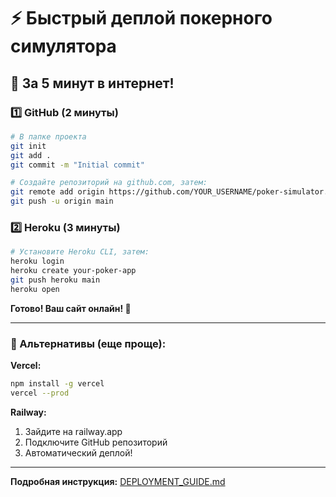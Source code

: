 # ⚡ Быстрый деплой покерного симулятора

## 🚀 За 5 минут в интернет!

### 1️⃣ GitHub (2 минуты)

```bash
# В папке проекта
git init
git add .
git commit -m "Initial commit"

# Создайте репозиторий на github.com, затем:
git remote add origin https://github.com/YOUR_USERNAME/poker-simulator.git
git push -u origin main
```

### 2️⃣ Heroku (3 минуты)

```bash
# Установите Heroku CLI, затем:
heroku login
heroku create your-poker-app
git push heroku main
heroku open
```

**Готово! Ваш сайт онлайн! 🎉**

---

### 🌟 Альтернативы (еще проще):

**Vercel:**
```bash
npm install -g vercel
vercel --prod
```

**Railway:**
1. Зайдите на railway.app
2. Подключите GitHub репозиторий
3. Автоматический деплой!

---

**Подробная инструкция:** [DEPLOYMENT_GUIDE.md](DEPLOYMENT_GUIDE.md) 